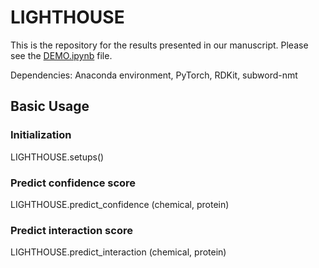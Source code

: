 # LIGHTHOUSE
This is the repository for the results presented in our manuscript. Please see the <a href='https://github.com/Shimizu-group/LIGHTHOUSE/blob/main/DEMO.ipynb'>DEMO.ipynb</a> file.

Dependencies:
Anaconda environment, PyTorch, RDKit, subword-nmt
## Basic Usage
### Initialization
LIGHTHOUSE.setups()
### Predict confidence score
LIGHTHOUSE.predict_confidence (chemical, protein)
### Predict interaction score
LIGHTHOUSE.predict_interaction (chemical, protein)
